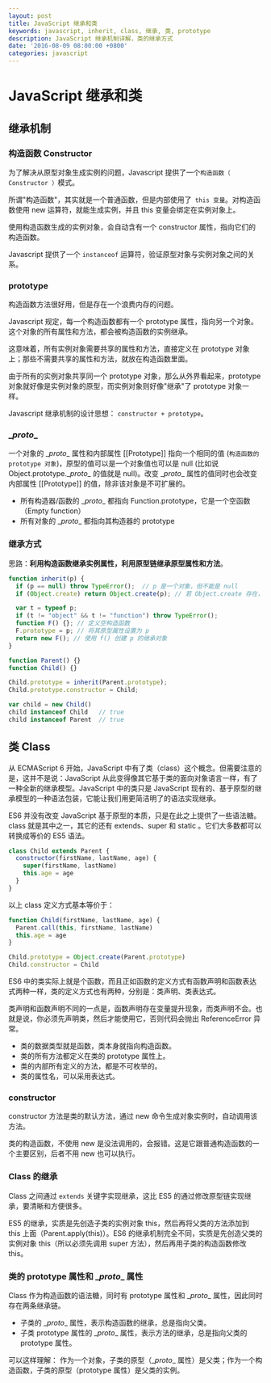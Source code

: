 ```yaml
---
layout: post
title: JavaScript 继承和类
keywords: javascript, inherit, class, 继承, 类, prototype
description: JavaScript 继承机制详解，类的继承方式
date: '2016-08-09 08:00:00 +0800'
categories: javascript
---
```


# JavaScript 继承和类

## 继承机制

### 构造函数 Constructor

为了解决从原型对象生成实例的问题，Javascript 提供了一个`构造函数（ Constructor ）`模式。

所谓"构造函数"，其实就是一个普通函数，但是内部使用了` this 变量`。对构造函数使用 new 运算符，就能生成实例，并且 this 变量会绑定在实例对象上。

使用构造函数生成的实例对象，会自动含有一个 constructor 属性，指向它们的构造函数。

Javascript 提供了一个 `instanceof` 运算符，验证原型对象与实例对象之间的关系。

### prototype

构造函数方法很好用，但是存在一个浪费内存的问题。

Javascript 规定，每一个构造函数都有一个 prototype 属性，指向另一个对象。这个对象的所有属性和方法，都会被构造函数的实例继承。

这意味着，所有实例对象需要共享的属性和方法，直接定义在 prototype 对象上；那些不需要共享的属性和方法，就放在构造函数里面。

由于所有的实例对象共享同一个 prototype 对象，那么从外界看起来，prototype 对象就好像是实例对象的原型，而实例对象则好像"继承"了 prototype 对象一样。

Javascript 继承机制的设计思想： `constructor + prototype`。

### \__proto__

一个对象的 \__proto__ 属性和内部属性 [[Prototype]] 指向一个相同的值 (`构造函数的 prototype 对象`)，原型的值可以是一个对象值也可以是 null (比如说 Object.prototype.\__proto__ 的值就是 null)。改变 \__proto__ 属性的值同时也会改变内部属性 [[Prototype]] 的值，除非该对象是不可扩展的。

- 所有构造器/函数的 \__proto__ 都指向 Function.prototype，它是一个空函数（Empty function）
- 所有对象的 \__proto__ 都指向其构造器的 prototype

### 继承方式

思路：**利用构造函数继承实例属性，利用原型链继承原型属性和方法**。

```javascript
function inherit(p) {
  if (p == null) throw TypeError();  // p 是一个对象，但不能是 null
  if (Object.create) return Object.create(p); // 若 Object.create 存在，则直接使用它

  var t = typeof p;
  if (t != "object" && t != "function") throw TypeError();
  function F() {}; // 定义空构造函数
  F.prototype = p; // 将其原型属性设置为 p
  return new F(); // 使用 f() 创建 p 的继承对象
}

function Parent() {}
function Child() {}

Child.prototype = inherit(Parent.prototype);
Child.prototype.constructor = Child;

var child = new Child()
child instanceof Child   // true
child instanceof Parent  // true

```

## 类 Class

从 ECMAScript 6 开始，JavaScript 中有了类（class）这个概念。但需要注意的是，这并不是说：JavaScript 从此变得像其它基于类的面向对象语言一样，有了一种全新的继承模型。JavaScript 中的类只是 JavaScript 现有的、基于原型的继承模型的一种语法包装，它能让我们用更简洁明了的语法实现继承。

ES6 并没有改变 JavaScript 基于原型的本质，只是在此之上提供了一些语法糖。class 就是其中之一，其它的还有 extends、super 和 static 。它们大多数都可以转换成等价的 ES5 语法。

```javascript
class Child extends Parent {
  constructor(firstName, lastName, age) {
    super(firstName, lastName)
    this.age = age
  }
}
```

以上 class 定义方式基本等价于：

```javascript
function Child(firstName, lastName, age) {
  Parent.call(this, firstName, lastName)
  this.age = age
}

Child.prototype = Object.create(Parent.prototype)
Child.constructor = Child
```

ES6 中的类实际上就是个函数，而且正如函数的定义方式有函数声明和函数表达式两种一样，类的定义方式也有两种，分别是：类声明、类表达式。

类声明和函数声明不同的一点是，函数声明存在变量提升现象，而类声明不会。也就是说，你必须先声明类，然后才能使用它，否则代码会抛出 ReferenceError 异常。

- 类的数据类型就是函数，类本身就指向构造函数。
- 类的所有方法都定义在类的 prototype 属性上。
- 类的内部所有定义的方法，都是不可枚举的。
- 类的属性名，可以采用表达式。

### constructor

constructor 方法是类的默认方法，通过 new 命令生成对象实例时，自动调用该方法。

类的构造函数，不使用 new 是没法调用的，会报错。这是它跟普通构造函数的一个主要区别，后者不用 new 也可以执行。

### Class 的继承

Class 之间通过 `extends` 关键字实现继承，这比 ES5 的通过修改原型链实现继承，要清晰和方便很多。

ES5 的继承，实质是先创造子类的实例对象 this，然后再将父类的方法添加到 this 上面（Parent.apply(this)）。ES6 的继承机制完全不同，实质是先创造父类的实例对象 this（所以必须先调用 super 方法），然后再用子类的构造函数修改 this。

### 类的 prototype 属性和 \__proto__ 属性

Class 作为构造函数的语法糖，同时有 prototype 属性和 \__proto__ 属性，因此同时存在两条继承链。

- 子类的 \__proto__ 属性，表示构造函数的继承，总是指向父类。
- 子类 prototype 属性的 \__proto__ 属性，表示方法的继承，总是指向父类的 prototype 属性。

可以这样理解： 作为一个对象，子类的原型（\__proto__ 属性）是父类；作为一个构造函数，子类的原型（prototype 属性）是父类的实例。

